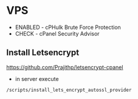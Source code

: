 # VPS


- ENABLED - cPHulk Brute Force Protection
- CHECK   - cPanel Security Advisor

## Install Letsencrypt

https://github.com/Prajithp/letsencrypt-cpanel

- in server execute

```bash
/scripts/install_lets_encrypt_autossl_provider
```

